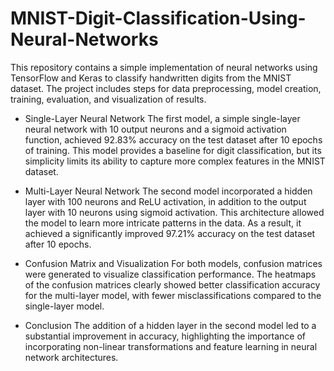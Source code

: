 # MNIST-Digit-Classification-Using-Neural-Networks

This repository contains a simple implementation of neural networks using TensorFlow and Keras to classify handwritten digits from the MNIST dataset. The project includes steps for data preprocessing, model creation, training, evaluation, and visualization of results.


  - Single-Layer Neural Network
The first model, a simple single-layer neural network with 10 output neurons and a sigmoid activation function, achieved 92.83% accuracy on the test dataset after 10 epochs of training. This model provides a baseline for digit classification, but its simplicity limits its ability to capture more complex features in the MNIST dataset.

  - Multi-Layer Neural Network
The second model incorporated a hidden layer with 100 neurons and ReLU activation, in addition to the output layer with 10 neurons using sigmoid activation. This architecture allowed the model to learn more intricate patterns in the data. As a result, it achieved a significantly improved 97.21% accuracy on the test dataset after 10 epochs.

  - Confusion Matrix and Visualization
For both models, confusion matrices were generated to visualize classification performance. The heatmaps of the confusion matrices clearly showed better classification accuracy for the multi-layer model, with fewer misclassifications compared to the single-layer model.

  - Conclusion
The addition of a hidden layer in the second model led to a substantial improvement in accuracy, highlighting the importance of incorporating non-linear transformations and feature learning in neural network architectures. 
